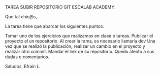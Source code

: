 TAREA SUBIR REPOSITORIO GIT ESCALAB ACADEMY.

Que tal chic@s,

La tarea tiene que abarcar los siguientes puntos:

Tomar uno de los ejercicios que realizamos en clase o tareas.
Publicar el proyecto el un repositorio.
Al crear la rama, es necesario llamarla dev
Una vez que se realizó la publicación, realizar un cambio en el proyecto y realizar otro commit.
Mandar el link de su repositorio.
Quedo atento a sus dudas o comentarios.

Saludos,
Efraín L.
